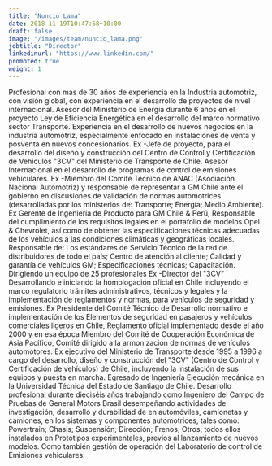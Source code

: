 ```yaml
---
title: "Nuncio Lama"
date: 2018-11-19T10:47:58+10:00
draft: false
image: "/images/team/nuncio_lama.png"
jobtitle: "Director"
linkedinurl: "https://www.linkedin.com/"
promoted: true
weight: 1
---
```


Profesional con más de 30 años de experiencia en la Industria automotriz, con visión global, con experiencia en el desarrollo de proyectos de nivel internacional.
Asesor del Ministerio de Energía durante 6 años en el proyecto Ley de Eficiencia Energética en el desarrollo del marco normativo sector Transporte.
Experiencia en el desarrollo de nuevos negocios en la industria automotriz, especialmente enfocado en instalaciones de venta y posventa en nuevos concesionarios.
Ex -Jefe de proyecto, para el desarrollo del diseño y construcción del Centro de Control y Certificación de Vehículos &quot;3CV&quot; del Ministerio de Transporte de Chile.
Asesor Internacional en el desarrollo de programas de control de emisiones vehiculares.
Ex -Miembro del Comité Técnico de ANAC (Asociación Nacional Automotriz) y responsable de representar a GM Chile ante el gobierno en discusiones de validación de normas automotrices (desarrolladas por los ministerios de: Transporte; Energía; Medio Ambiente).
Ex Gerente de Ingeniería de Producto para GM Chile &amp; Perú, Responsable del cumplimiento de los requisitos legales en el portafolio de modelos Opel &amp; Chevrolet, así como de obtener las especificaciones técnicas adecuadas de los vehículos a las condiciones climáticas y geográficas locales. Responsable de: Los estándares de Servicio Técnico de la red de distribuidores de todo el país; Centro de atención al cliente; Calidad y garantía de vehículos GM; Especificaciones técnicas; Capacitación. Dirigiendo un equipo de 25 profesionales
Ex -Director del &quot;3CV” Desarrollando e iniciando la homologación oficial en Chile incluyendo el marco regulatorio trámites administrativos, técnicos y legales y la implementación de reglamentos y normas, para vehículos de seguridad y emisiones. Ex Presidente del Comité Técnico de Desarrollo normativo e implementación de los Elementos de seguridad en pasajeros y vehículos comerciales ligeros en Chile, Reglamento oficial implementado desde el año 2000 y en esa época Miembro del Comité de Cooperación Económica de Asia Pacífico, Comité dirigido a la armonización de normas de vehículos automotores. 
Ex ejecutivo del Ministerio de Transporte desde 1995 a 1996 a cargo del desarrollo, diseño y construcción del &quot;3CV&quot; (Centro de Control y Certificación de vehículos) de Chile, incluyendo la instalación de sus equipos y puesta en marcha.
Egresado de Ingeniería Ejecución mecánica en la Universidad Técnica del Estado de Santiago de Chile. Desarrollo profesional durante dieciséis años trabajando como Ingeniero del Campo de Pruebas de General Motors Brasil desempeñando actividades de investigación, desarrollo y durabilidad de en automóviles, camionetas y camiones, en los sistemas y componentes automotrices, tales como: Powertrain; Chasis; Suspensión; Dirección; Frenos; Otros, todos ellos instalados en Prototipos experimentales, previos al lanzamiento de nuevos modelos. Como también gestión de operación del Laboratorio de control de Emisiones vehiculares.